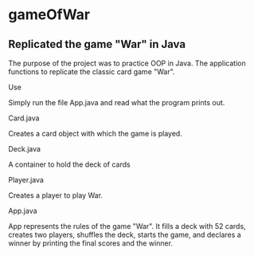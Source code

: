 # gameOfWar
Replicated the game "War" in Java
----------------------------------

The purpose of the project was to practice OOP in Java. The application functions to replicate the classic card game "War".


Use

Simply run the file App.java and read what the program prints out.


Card.java

Creates a card object with which the game is played.


Deck.java

A container to hold the deck of cards


Player.java

Creates a player to play War.


App.java

App represents the rules of the game "War". It fills a deck with 52 cards, creates two players, shuffles the deck,
starts the game, and declares a winner by printing the final scores and the winner.
